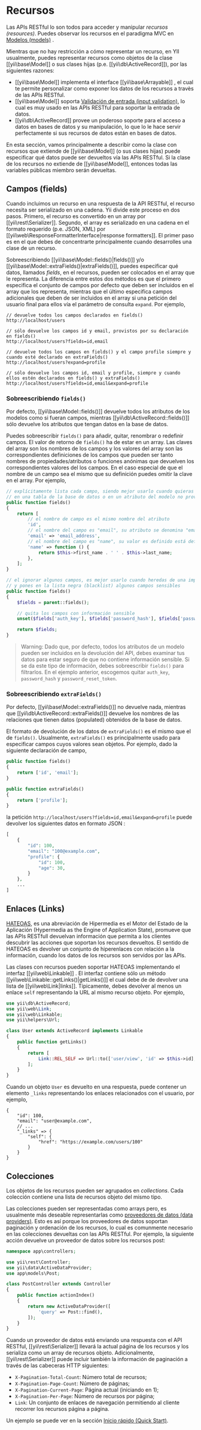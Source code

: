 Recursos
=========

Las APIs RESTful lo son todos para acceder y manipular *recursos (resources)*. Puedes observar los recursos en el paradigma MVC en [Modelos (models)](structure-models.md) .

Mientras que no hay restricción a cómo representar un recurso, en YII usualmente, puedes representar recursos como objetos de la clase [[yii\base\Model]] o sus clases hijas (p.e. [[yii\db\ActiveRecord]]), por las siguientes razones:

* [[yii\base\Model]] implementa el interface [[yii\base\Arrayable]] , el cual te permite personalizar como exponer los datos de los recursos a travès de las APIs RESTful.
* [[yii\base\Model]] soporta [Validación de entrada (input validation)](input-validation.md), lo cual es muy usado en las APIs RESTful para soportar la entrada de datos.
* [[yii\db\ActiveRecord]] provee un poderoso soporte para el acceso a datos en bases de datos y su manipulación, lo que lo le hace servir perfectamente si sus recursos de datos están en bases de datos.

En esta sección, vamos principalmente a describir como la clase con recursos que extiende de [[yii\base\Model]] (o sus clases hijas) puede especificar qué datos puede ser devueltos vía las APIs RESTful. Si la clase de los recursos no extiende de [[yii\base\Model]], entonces todas las variables públicas miembro serán devueltas.


## Campos (fields) <span id="fields"></span>

Cuando incluimos un recurso en una respuesta de la API RESTful, el recurso necesita ser serializado en una cadena.
Yii divide este proceso en dos pasos. Primero, el recurso es convertido en un array por [[yii\rest\Serializer]].
Segundo, el array es serializado en una cadena en  el formato requerido (p.e. JSON, XML) por [[yii\web\ResponseFormatterInterface|response formatters]]. El primer paso es en el que debes de concentrarte principalmente cuando desarrolles una clase de un recurso.

Sobreescribiendo [[yii\base\Model::fields()|fields()]] y/o [[yii\base\Model::extraFields()|extraFields()]],
puedes especificar qué datos, llamados *fields*, en el recursos, pueden ser colocados en el array que le representa.
La diferencia entre estos dos métodos es que el primero especifica el conjunto de campos por defecto que deben ser incluidos en el array que los representa, mientras que el último especifica campos adicionales que deben de ser incluidos en el array si una petición del usuario final para ellos vía el parámetro de consulta `expand`. Por ejemplo,

```
// devuelve todos los campos declarados en fields()
http://localhost/users

// sólo devuelve los campos id y email, provistos por su declaración en fields()
http://localhost/users?fields=id,email

// devuelve todos los campos en fields() y el campo profile siempre y cuando esté declarado en extraFields()
http://localhost/users?expand=profile

// sólo devuelve los campos id, email y profile, siempre y cuando ellos estén declarados en fields() y extraFields()
http://localhost/users?fields=id,email&expand=profile
```


### Sobreescribiendo `fields()` <span id="overriding-fields"></span>

Por defecto, [[yii\base\Model::fields()]] devuelve todos los atributos de los modelos como si fueran campos, mientras [[yii\db\ActiveRecord::fields()]] sólo devuelve los atributos que tengan datos en la base de datos.

Puedes sobreescribir `fields()` para añadir, quitar, renombrar o redefinir campos. El valor de retorno de `fields()` ha de estar en un array. Las claves del array son los nombres de los campos y los valores del array son las correspondientes definiciones de los campos que pueden ser tanto nombres de propiedades/atributos o funciones anónimas que devuelven los correspondientes valores del los campos. En el caso especial de que el nombre de un campo sea el mismo que su definición puedes omitir la clave en el array. Por ejemplo,

```php
// explícitamente lista cada campo, siendo mejor usarlo cuando quieras asegurarte que los cambios
// en una tabla de la base de datos o en un atributo del modelo no provoque el cambio de tu campo (para mantener la compatibilidad anterior).
public function fields()
{
    return [
        // el nombre de campo es el mismo nombre del atributo
        'id',
        // el nombre del campo es "email", su atributo se denomina "email_address"
        'email' => 'email_address',
        // el nombre del campo es "name", su valor es definido está definido por una función anónima de retrollamada (callback)
        'name' => function () {
            return $this->first_name . ' ' . $this->last_name;
        },
    ];
}

// el ignorar algunos campos, es mejor usarlo cuando heredas de una implementación padre
// y pones en la lista negra (blacklist) algunos campos sensibles
public function fields()
{
    $fields = parent::fields();

    // quita los campos con información sensible
    unset($fields['auth_key'], $fields['password_hash'], $fields['password_reset_token']);

    return $fields;
}
```

> Warning: Dado que, por defecto, todos los atributos de un modelo pueden ser incluidos en la devolución del API, debes
> examinar tus datos para estar seguro de que no contiene información sensible. Si se da este tipo de información,
> debes sobreescribir `fields()` para filtrarlos. En el ejemplo anterior, escogemos
> quitar `auth_key`, `password_hash` y `password_reset_token`.


### Sobreescribiendo `extraFields()` <span id="overriding-extra-fields"></span>

Por defecto, [[yii\base\Model::extraFields()]] no devuelve nada, mientras que [[yii\db\ActiveRecord::extraFields()]] devuelve los nombres de las relaciones que tienen datos (populated) obtenidos de la base de datos.

El formato de devolución de los datos de `extraFields()` es el mismo que el de `fields()`. Usualmente, `extraFields()` es principalmente usado para especificar campos cuyos valores sean objetos. Por ejemplo, dado la siguiente declaración de campo,

```php
public function fields()
{
    return ['id', 'email'];
}

public function extraFields()
{
    return ['profile'];
}
```

la petición `http://localhost/users?fields=id,email&expand=profile` puede devolver los siguientes datos en formato JSON :

```php
[
    {
        "id": 100,
        "email": "100@example.com",
        "profile": {
            "id": 100,
            "age": 30,
        }
    },
    ...
]
```


## Enlaces (Links) <span id="links"></span>

[HATEOAS](https://es.wikipedia.org/wiki/HATEOAS), es una abreviación de Hipermedia es el Motor del Estado de la Aplicación (Hypermedia as the Engine of Application State), promueve que las APIs RESTfull devuelvan información que permita a los clientes descubrir las acciones que soportan los recursos devueltos. El sentido de HATEOAS es devolver un conjunto de hiperenlaces con relación a la información, cuando los datos de los recursos son servidos por las APIs.

Las clases con recursos pueden soportar HATEOAS implementando el interfaz [[yii\web\Linkable]] . El interfaz contiene sólo un método [[yii\web\Linkable::getLinks()|getLinks()]] el cual debe de de devolver una lista de  [[yii\web\Link|links]].
Típicamente, debes devolver al menos un enlace `self` representando la URL al mismo recurso objeto. Por ejemplo,

```php
use yii\db\ActiveRecord;
use yii\web\Link;
use yii\web\Linkable;
use yii\helpers\Url;

class User extends ActiveRecord implements Linkable
{
    public function getLinks()
    {
        return [
            Link::REL_SELF => Url::to(['user/view', 'id' => $this->id], true),
        ];
    }
}
```

Cuando un objeto `User` es devuelto en una respuesta, puede contener un elemento  `_links` representando los enlaces relacionados con el usuario, por ejemplo,

```
{
    "id": 100,
    "email": "user@example.com",
    // ...
    "_links" => {
        "self": {
            "href": "https://example.com/users/100"
        }
    }
}
```


## Colecciones <span id="collections"></span>

Los objetos de los recursos pueden ser agrupados en  *collections*. Cada colección contiene una lista de recursos objeto del mismo tipo.

Las colecciones pueden ser representadas como arrays pero, es usualmente más deseable representarlas como [proveedores de datos (data providers)](output-data-providers.md). Esto es así porque los proveedores de datos soportan paginación y ordenación de los recursos, lo cual es comunmente necesario en las colecciones devueltas con las APIs RESTful. Por ejemplo, la siguiente acción devuelve un proveedor de datos sobre los recursos post:

```php
namespace app\controllers;

use yii\rest\Controller;
use yii\data\ActiveDataProvider;
use app\models\Post;

class PostController extends Controller
{
    public function actionIndex()
    {
        return new ActiveDataProvider([
            'query' => Post::find(),
        ]);
    }
}
```

Cuando un proveedor de datos está enviando una respuesta con el API RESTful, [[yii\rest\Serializer]] llevará la actual página de los recursos y los serializa como un array de recursos objeto. Adicionalmente, [[yii\rest\Serializer]]
puede incluir también la información de paginación a través de las cabeceras HTTP siguientes:

* `X-Pagination-Total-Count`: Número total de recursos;
* `X-Pagination-Page-Count`: Número de páginas;
* `X-Pagination-Current-Page`: Página actual (iniciando en 1);
* `X-Pagination-Per-Page`: Número de recursos por página;
* `Link`: Un conjunto de enlaces de navegación permitiendo al cliente recorrer los recursos página a página.

Un ejemplo se puede ver en la sección [Inicio rápido (Quick Start)](rest-quick-start.md#trying-it-out).
